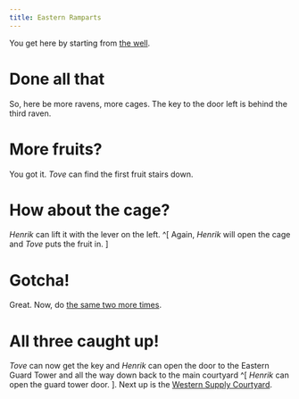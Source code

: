 ```yaml
---
title: Eastern Ramparts
---
```


You get here by starting from [the well](010-well.md).

# Done all that
So, here be more ravens, more cages. The key to the door left is behind the third raven.

# More fruits?
You got it. *Tove* can find the first fruit stairs down.

# How about the cage?
*Henrik* can lift it with the lever on the left. ^[ Again, *Henrik* will open the cage and *Tove* puts the fruit in. ]

# Gotcha!
Great. Now, do [the same two more times](055-second-cage.md).

# All three caught up!
*Tove* can now get the key and *Henrik* can open the door to the Eastern Guard Tower and all the way down back to the main courtyard ^[ *Henrik* can open the guard tower door. ]. Next up is the [Western Supply Courtyard](060-western-courtyard-gate.md).
